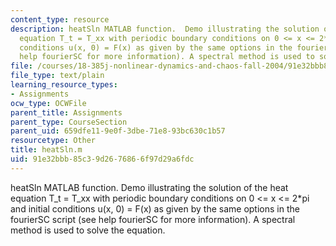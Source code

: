 ```yaml
---
content_type: resource
description: heatSln MATLAB function.  Demo illustrating the solution of the heat
  equation T_t = T_xx with periodic boundary conditions on 0 <= x <= 2*pi and  initial
  conditions u(x, 0) = F(x) as given by the same options in the fourierSC script (see
  help fourierSC for more information). A spectral method is used to solve the equation.
file: /courses/18-385j-nonlinear-dynamics-and-chaos-fall-2004/91e32bbb85c39d2676866f97d29a6fdc_heatSln.m
file_type: text/plain
learning_resource_types:
- Assignments
ocw_type: OCWFile
parent_title: Assignments
parent_type: CourseSection
parent_uid: 659dfe11-9e0f-3dbe-71e8-93bc630c1b57
resourcetype: Other
title: heatSln.m
uid: 91e32bbb-85c3-9d26-7686-6f97d29a6fdc
---
```

heatSln MATLAB function.  Demo illustrating the solution of the heat equation T_t = T_xx with periodic boundary conditions on 0 <= x <= 2*pi and  initial conditions u(x, 0) = F(x) as given by the same options in the fourierSC script (see help fourierSC for more information). A spectral method is used to solve the equation.

